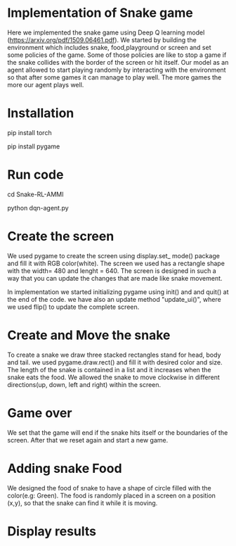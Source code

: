 # Implementation of Snake game 
Here we implemented the snake game using Deep Q learning model (https://arxiv.org/pdf/1509.06461.pdf). We started by building the environment which includes snake, food,playground or screen and set some policies of the game. Some of those policies are like to stop a game if the snake collides with the border of the screen or hit itself. Our model as an agent allowed to start playing randomly by interacting with the environment so that after some games it can manage to play well. The more games the more our agent plays well.

# Installation

pip install torch

pip install pygame


# Run code

cd Snake-RL-AMMI

python dqn-agent.py


# Create the screen
We used pygame to create the screen using display.set_ mode() package and fill it with RGB color(white). The screen we used has a rectangle shape with the width= 480 and lenght = 640. The screen is designed in such a way that you can update the changes that are made like snake movement.

In implementation we started initializing pygame using init() and and quit() at the end of the code. we have also an update method "update_ui()", where we used flip() to update the complete screen.


# Create and Move the snake
To create a snake we draw three stacked rectangles stand for head, body and tail. we used pygame.draw.rect() and fill it with desired color and size. The length of the snake is contained in a list and it increases when the snake eats the food. We allowed the snake to move clockwise in different directions(up, down, left and right) within the screen.


# Game over

We set that the game will end if the snake hits itself or the boundaries of the screen. After that we reset again and start a new game.


# Adding snake Food

We designed the food of snake to have a shape of circle filled with the color(e.g: Green). The food is randomly placed in a screen on a position (x,y), so that the snake can find it while it is moving.


# Display results
